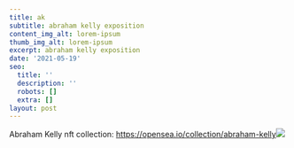 ```yaml
---
title: ak
subtitle: abraham kelly exposition
content_img_alt: lorem-ipsum
thumb_img_alt: lorem-ipsum
excerpt: abraham kelly exposition
date: '2021-05-19'
seo:
  title: ''
  description: ''
  robots: []
  extra: []
layout: post
---
```





Abraham Kelly nft collection: <https://opensea.io/collection/abraham-kelly>![](https://arweave.net/-sVBA-3uQnnW0Eyv\_3MaGexj3nwQrXPD0srysr5LESo)

